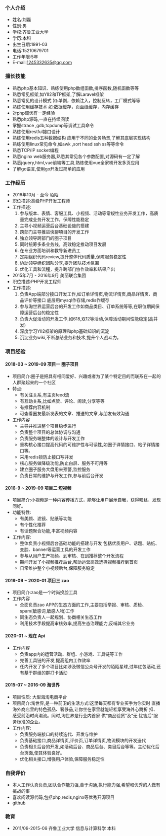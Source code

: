 ### 个人介绍
+ 姓名:刘磊
+ 性别:男
+ 学校:齐鲁工业大学
+ 学历:本科
+ 出生日期:1991-03
+ 电话:15210679701
+ 工作年限:5年
+ E-mail:1245332635@qq.com

### 擅长技能
+ 熟悉php基本知识、熟练使用php数组函数,排序函数,随机函数等等
+ 熟悉常见框架,如YII2和TP框架,了解Laravel框架
+ 熟悉常见的设计模式 如:单例，依赖注入，控制反转，工厂模式等等
+ 熟练使用缓存技术 如:数据缓存，页面级缓存，内存缓存
+ 对php调优有一定经验
+ 熟悉php源码,一直在持续阅读
+ 掌握strace ,gdb,tcpdump等调试工具命令
+ 熟练使用restful接口设计
+ 熟练使用redis五种数据结构 应用于不同的业务场景,了解其底层实现结构
+ 熟练使用linux常见命令,如awk ,sort head ssh ss等等命令
+ 熟悉TCP/IP socket编程
+ 熟悉nginx web服务器,熟悉其常见各个参数配置,对源码有一定了解
+ 熟悉jquery,html,vue前端等工具,熟练使用vue全家桶开发多页应用
+ 了解go语言,使用go开发过简单的应用

### 工作经历
+ 2016年10月 - 至今         陌陌
+ 职位描述:高级PHP开发工程师
+ 工作描述:
    1. 参与版本、表情、客服工具、小视频、活动等常规性业务开发工作，高质量完成业务开发工作，保障性能稳定
    2. 主导小视频运营后台基础设施的搭建
    3. 跨部门主导推进快聊项目的开发工作
    4. 独立领导跨部门的圈子项目
    5. 同时统筹多条业务线，高效稳定推动项目发展
    6. 在专业方面培训和教导新进员工
    7. 定期组织代码review,提升整体代码质量,保障服务稳定性
    8. 协助领导组织团队分享,提升团队技术氛围
    9. 优化工具和流程，提升跨部门协作效率和结果产出
+ 2015年7月 - 2016年9月     美丽联合集团
+ 职位描述:PHP开发工程师
+ 工作描述:
    1. 负责App端部分接口开发工作,如订单详情页,物流详情页,商品详情页、商品评价等接口 底层用mysql作存储,redis作缓存
    2. 参与淘世界运营后台的开发工作如商品类目、订单系统等等,在职位期间保障运营后台的稳定性
    3. 负责大促活动的开发工作,如618,双12等活动,保障活动期间性能稳定(高并发)
    4. 深度学习YII2框架的原理和php基础知识的沉淀
    5. 沉淀业务wiki,不断总结业务和技术,提升个人战斗力。
### 项目经验

#### 2018-03 ~ 2019-09 项目一 圈子项目
+ 项目简介:圈子是把具有相同爱好、兴趣或者为了某个特定目的而联系在一起的人群聚起来的一个社区
+ 特点:
    + 有关注关系,有主页feed流
    + 有互动关系,比如点赞、评论、阅读,分享等等
    + 有推荐内容机制
    + 可查看圈友最新发表的文章、推送的文章,与朋友有效沟通
+ 工作内容
    + 主导并推进整个项目稳步进行
    + 负责整个项目的总体协调与沟通
    + 负责服务端整体的设计与开发工作
    + 重构核心接口提高代码的可维护性与可读性,如圈子详情接口、帖子详情接口等。
    + 采用redis锁防止接口写并发
    + 核心服务做降级功能,防止白屏、服务不可用等
    + 建立圈子服务大盘用来预警,监控服务
    + 负责日常的维护与开发工作,参与前后台开发

#### 2016-9 ~ 2019-09 项目二 短视频
+ 项目简介:小视频是一种内容传播方式，能够让用户展示自我，获得粉丝，发现同好。
+ 功能特性:
    + 有美颜、滤镜、贴纸等功能
    + 有个性化推荐
    + 有话题聚合功能,丰富视频内容
+ 工作内容:
    + 整体负责小视频后台基础功能的搭建与开发 包括优质用户、话题、贴纸、变脸、banner等运营工具的开发工作
    + 参与从用户生产视频、到审核、在到推荐整个开发流程
    + 期间开发了小视频推荐后台,帮助运营高效选择视频推荐到首页
    + 日常维护整个小视频后台,保障服务稳定

#### 2019-09 ~ 2020-01 项目三 zao
+ 项目简介:zao是一个时尚换脸工具
+ 工作内容
    + 全面负责zao APP的生态方面的工作,主要包括举报、审核、质检、spam(敏感词,敏感人物)工作
    + 同生态负责人一起规划、协商相关生态工作
    + 利用技术手段提高审核效率,提高生态治理能力,反哺其它业务
    
#### 2020-01 ~ 现在 Api
+ 工作内容
    + 负责app内的运营活动、群组、小游戏、工具链等工作
    + 完善工具链的开发,提高组内工作效率
    + 任内开发了多个项目比如涉及微信公众号开发的陌陌星球,过年红包活动,还有基于群组的群打卡活动

#### 2015-07 ~ 2016-09 淘世界
+ 项目性质: 大型海淘电商平台
+ 项目简介:淘世界,是一种前卫的生活方式!这里每天都有专业买手为你实时 直播海外商店里的特色孤品、奢侈品,让你坐在家里就能轻松享受海外心跳折 扣、感受前沿时尚潮流。同时,淘世界是行业内首家 供“商品验货”及“无 忧售后”服务标准的企业。
+ 工作内容:
    + 负责服务端接口的持续迭代、开发与维护
    + 负责基础接口,商品详情页,评价页,订单详情页,物流模块的开发迭代
    + 负责相关后台的开发,如活动后台、商品后台、类目后台等等。主动优化后台页面,使其体验良好。
    + 优化相关接口,增强用户体验,保障服务稳定性
### 自我评价
+ 本人工作认真负责,团队合作能力强,善于沟通,执行能力强,希望和优秀的人做有挑战的事
+ 喜欢阅读源代码,包括php,redis,nginx等优秀开源项目
+ [github](https://github.com/Gliulei)
### 教育
+ 2011/09-2015-06  齐鲁工业大学 信息与计算科学 本科
